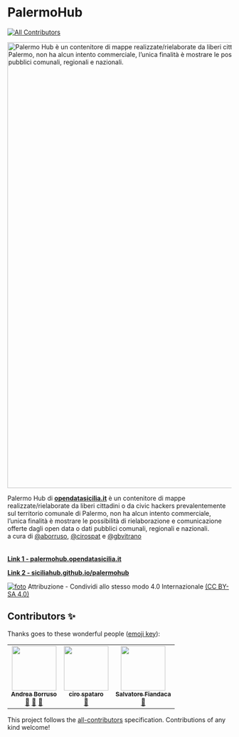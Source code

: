 # PalermoHub
<!-- ALL-CONTRIBUTORS-BADGE:START - Do not remove or modify this section -->
[![All Contributors](https://img.shields.io/badge/all_contributors-3-orange.svg?style=flat-square)](#contributors-)
<!-- ALL-CONTRIBUTORS-BADGE:END -->
<a href="https://siciliahub.github.io/palermohub/index.html/"><img width="1000" src="https://coseerobe.gbvitrano.it/rec/wp-content/uploads/2016/11/palermo_hub01-1.jpg" Title="Palermo Hub è un contenitore di mappe realizzate/rielaborate da liberi cittadini o da civic hackers prevalentemente sul territorio comunale di Palermo, non ha alcun intento commerciale, l’unica finalità è mostrare le possibilità di rielaborazione e comunicazione offerte dagli open data o dati pubblici comunali, regionali e nazionali." /></a><br>

Palermo Hub di [**opendatasicilia.it**](https://opendatasicilia.it/) è un contenitore di mappe realizzate/rielaborate da liberi cittadini o da civic hackers prevalentemente sul territorio comunale di Palermo, non ha alcun intento commerciale, l’unica finalità è mostrare le possibilità di rielaborazione e comunicazione offerte dagli open data o dati pubblici comunali, regionali e nazionali. <br> a cura di
[@aborruso](https://twitter.com/aborruso), [@cirospat](https://twitter.com/cirospat) e [@gbvitrano](https://twitter.com/gbvitrano) <br> <br> <br>
[**Link 1 - palermohub.opendatasicilia.it**](https://siciliahub.github.io/palermohub/index.html)<br>

[**Link 2 - siciliahub.github.io/palermohub**](https://siciliahub.github.io/palermohub/index.html)

[![foto](https://licensebuttons.net/l/by-sa/4.0/80x15.png)](https://creativecommons.org/licenses/by-sa/4.0/deed.it)
Attribuzione - Condividi allo stesso modo 4.0 Internazionale [(CC BY-SA 4.0)](https://creativecommons.org/licenses/by-sa/4.0/deed.it)

## Contributors ✨

Thanks goes to these wonderful people ([emoji key](https://allcontributors.org/docs/en/emoji-key)):

<!-- ALL-CONTRIBUTORS-LIST:START - Do not remove or modify this section -->
<!-- prettier-ignore-start -->
<!-- markdownlint-disable -->
<table>
  <tr>
    <td align="center"><a href="https://medium.com/@aborruso"><img src="https://avatars.githubusercontent.com/u/30607?v=4?s=100" width="100px;" alt=""/><br /><sub><b>Andrea Borruso</b></sub></a><br /><a href="#question-aborruso" title="Answering Questions">💬</a> <a href="#ideas-aborruso" title="Ideas, Planning, & Feedback">🤔</a> <a href="#projectManagement-aborruso" title="Project Management">📆</a></td>
    <td align="center"><a href="https://cirospat.readthedocs.io"><img src="https://avatars.githubusercontent.com/u/3757525?v=4?s=100" width="100px;" alt=""/><br /><sub><b>ciro spataro</b></sub></a><br /><a href="#ideas-cirospat" title="Ideas, Planning, & Feedback">🤔</a></td>
    <td align="center"><a href="https://pigrecoinfinito.com"><img src="https://avatars.githubusercontent.com/u/7631137?v=4?s=100" width="100px;" alt=""/><br /><sub><b>Salvatore Fiandaca</b></sub></a><br /><a href="#question-pigreco" title="Answering Questions">💬</a></td>
  </tr>
</table>

<!-- markdownlint-restore -->
<!-- prettier-ignore-end -->

<!-- ALL-CONTRIBUTORS-LIST:END -->

This project follows the [all-contributors](https://github.com/all-contributors/all-contributors) specification. Contributions of any kind welcome!